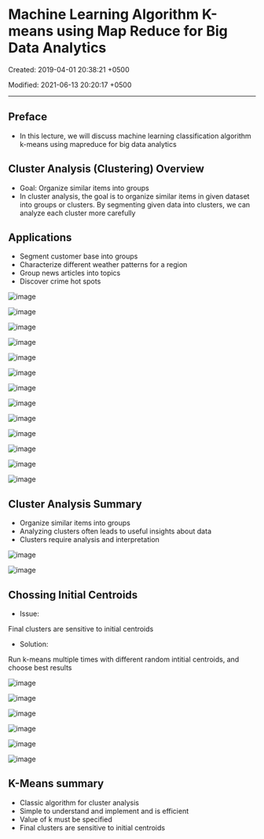 # Machine Learning Algorithm K-means using Map Reduce for Big Data Analytics

Created: 2019-04-01 20:38:21 +0500

Modified: 2021-06-13 20:20:17 +0500

---

## Preface

- In this lecture, we will discuss machine learning classification algorithm k-means using mapreduce for big data analytics

## Cluster Analysis (Clustering) Overview

- Goal: Organize similar items into groups
- In cluster analysis, the goal is to organize similar items in given dataset into groups or clusters. By segmenting given data into clusters, we can analyze each cluster more carefully

## Applications

- Segment customer base into groups
- Characterize different weather patterns for a region
- Group news articles into topics
- Discover crime hot spots

![image](media/Machine-Learning-Algorithm-K-means-using-Map-Reduce-for-Big-Data-Analytics-image1.png)

![image](media/Machine-Learning-Algorithm-K-means-using-Map-Reduce-for-Big-Data-Analytics-image2.png)

![image](media/Machine-Learning-Algorithm-K-means-using-Map-Reduce-for-Big-Data-Analytics-image3.png)

![image](media/Machine-Learning-Algorithm-K-means-using-Map-Reduce-for-Big-Data-Analytics-image4.png)

![image](media/Machine-Learning-Algorithm-K-means-using-Map-Reduce-for-Big-Data-Analytics-image5.png)

![image](media/Machine-Learning-Algorithm-K-means-using-Map-Reduce-for-Big-Data-Analytics-image6.png)

![image](media/Machine-Learning-Algorithm-K-means-using-Map-Reduce-for-Big-Data-Analytics-image7.png)

![image](media/Machine-Learning-Algorithm-K-means-using-Map-Reduce-for-Big-Data-Analytics-image8.png)

![image](media/Machine-Learning-Algorithm-K-means-using-Map-Reduce-for-Big-Data-Analytics-image9.png)

![image](media/Machine-Learning-Algorithm-K-means-using-Map-Reduce-for-Big-Data-Analytics-image10.png)

![image](media/Machine-Learning-Algorithm-K-means-using-Map-Reduce-for-Big-Data-Analytics-image11.png)

![image](media/Machine-Learning-Algorithm-K-means-using-Map-Reduce-for-Big-Data-Analytics-image12.png)

![image](media/Machine-Learning-Algorithm-K-means-using-Map-Reduce-for-Big-Data-Analytics-image13.png)

## Cluster Analysis Summary

- Organize similar items into groups
- Analyzing clusters often leads to useful insights about data
- Clusters require analysis and interpretation

![image](media/Machine-Learning-Algorithm-K-means-using-Map-Reduce-for-Big-Data-Analytics-image14.png)

![image](media/Machine-Learning-Algorithm-K-means-using-Map-Reduce-for-Big-Data-Analytics-image15.png)

## Chossing Initial Centroids

- Issue:

Final clusters are sensitive to initial centroids

- Solution:

Run k-means multiple times with different random intitial centroids, and choose best results

![image](media/Machine-Learning-Algorithm-K-means-using-Map-Reduce-for-Big-Data-Analytics-image16.png)

![image](media/Machine-Learning-Algorithm-K-means-using-Map-Reduce-for-Big-Data-Analytics-image17.png)

![image](media/Machine-Learning-Algorithm-K-means-using-Map-Reduce-for-Big-Data-Analytics-image18.png)

![image](media/Machine-Learning-Algorithm-K-means-using-Map-Reduce-for-Big-Data-Analytics-image19.png)

![image](media/Machine-Learning-Algorithm-K-means-using-Map-Reduce-for-Big-Data-Analytics-image20.png)

![image](media/Machine-Learning-Algorithm-K-means-using-Map-Reduce-for-Big-Data-Analytics-image21.png)

## K-Means summary

- Classic algorithm for cluster analysis
- Simple to understand and implement and is efficient
- Value of k must be specified
- Final clusters are sensitive to initial centroids
